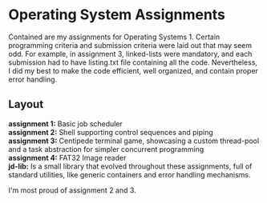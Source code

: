 # Operating System Assignments

Contained are my assignments for Operating Systems 1. Certain programming
criteria and submission criteria were laid out that may seem odd. For example,
in assignment 3, linked-lists were mandatory, and each submission had to have
listing.txt file containing all the code. Nevertheless, I did my best to make
the code efficient, well organized, and contain proper error handling.

## Layout

**assignment 1:** Basic job scheduler\
**assignment 2:** Shell supporting control sequences and piping\
**assignment 3:** Centipede terminal game, showcasing a custom thread-pool and a task abstraction for simpler concurrent programming\
**assignment 4:** FAT32 Image reader\
**jd-lib:** Is a small library that evolved throughout these assignments, full
of standard utilities, like generic containers and error handling mechanisms.

I'm most proud of assignment 2 and 3.
